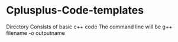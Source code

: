 # Cplusplus-Code-templates

Directory Consists of basic c++ code
The command line will be g++ filename -o outputname 
